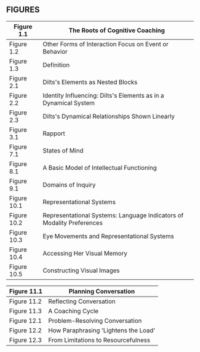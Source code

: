 ## FIGURES

| Figure 1.1   | The Roots of Cognitive Coaching                                       |
|--------------|-----------------------------------------------------------------------|
| Figure 1.2   | Other Forms of Interaction Focus on Event or Behavior                 |
| Figure 1.3   | Definition                                                            |
| Figure 2.1   | Dilts's Elements as Nested Blocks                                     |
| Figure 2.2   | Identity Influencing: Dilts's Elements as in a Dynamical System       |
| Figure 2.3   | Dilts's Dynamical Relationships Shown Linearly                        |
| Figure 3.1   | Rapport                                                               |
| Figure 7.1   | States of Mind                                                        |
| Figure 8.1   | A Basic Model of Intellectual Functioning                             |
| Figure 9.1   | Domains of Inquiry                                                    |
| Figure 10.1  | Representational Systems                                              |
| Figure 10.2  | Representational Systems: Language Indicators of Modality Preferences |
| Figure 10.3  | Eye Movements and Representational Systems                            |
| Figure 10.4  | Accessing Her Visual Memory                                           |
| Figure 10.5  | Constructing Visual Images                                            |

| Figure 11.1   | Planning Conversation                |
|---------------|--------------------------------------|
| Figure 11.2   | Reflecting Conversation              |
| Figure 11.3   | A Coaching Cycle                     |
| Figure 12.1   | Problem-Resolving Conversation       |
| Figure 12.2   | How Paraphrasing 'Lightens the Load' |
| Figure 12.3   | From Limitations to Resourcefulness  |